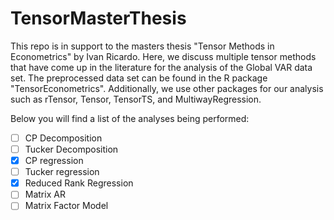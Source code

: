 # TensorMasterThesis

This repo is in support to the masters thesis "Tensor Methods in Econometrics" by Ivan Ricardo.
Here, we discuss multiple tensor methods that have come up in the literature for the analysis of
the Global VAR data set. The preprocessed data set can be found in the R package "TensorEconometrics".
Additionally, we use other packages for our analysis such as rTensor, Tensor, TensorTS, and 
MultiwayRegression.

Below you will find a list of the analyses being performed:

- [ ] CP Decomposition
- [ ] Tucker Decomposition
- [x] CP regression
- [ ] Tucker regression
- [x] Reduced Rank Regression
- [ ] Matrix AR
- [ ] Matrix Factor Model